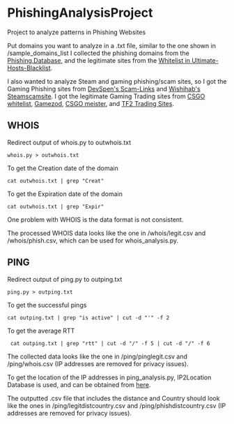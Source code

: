 # PhishingAnalysisProject
Project to analyze patterns in Phishing Websites

Put domains you want to analyze in a .txt file, similar to the one shown in /sample_domains_list
I collected the phishing domains from the [Phishing.Database](https://github.com/mitchellkrogza/Phishing.Database), and the legitimate sites from the [Whitelist in Ultimate-Hosts-Blacklist](https://github.com/Ultimate-Hosts-Blacklist/whitelist/blob/master/domains.list).

I also wanted to analyze Steam and gaming phishing/scam sites, so I got the Gaming Phishing sites from [DevSpen's Scam-Links](https://github.com/DevSpen/scam-links) and [Wishihab's Steamscamsite](https://github.com/wishihab/steamscamsite). I got the legitimate Gaming Trading sites from [CSGO whitelist](https://www.reddit.com/r/GlobalOffensiveTrade/wiki/whitelist/), [Gamezod](https://gamezod.com/buy-csgo-skins/), [CSGO meister](https://csgomeister.com/csgo-trading-sites/), and [TF2 Trading Sites](https://guide.tf/tf2-trading-sites).


## WHOIS

Redirect output of whois.py to outwhois.txt
````
whois.py > outwhois.txt
````
To get the Creation date of the domain
````
cat outwhois.txt | grep "Creat"
````

To get the Expiration date of the domain
````
cat outwhois.txt | grep "Expir"
````
One problem with WHOIS is the data format is not consistent. 

The processed WHOIS data looks like the one in /whois/legit.csv and /whois/phish.csv, which can be used for whois_analysis.py.


## PING

Redirect output of ping.py to outping.txt
````
ping.py > outping.txt
````

To get the successful pings
````
cat outping.txt | grep "is active" | cut -d "'" -f 2
````

To get the average RTT
````
 cat outping.txt | grep "rtt" | cut -d "/" -f 5 | cut -d "/" -f 6
````

The collected data looks like the one in /ping/pinglegit.csv and /ping/whois.csv (IP addresses are removed for privacy issues).

To get the location of the IP addresses in ping_analysis.py, IP2Location Database is used, and can be obtained from [here](https://lite.ip2location.com/database/db5-ip-country-region-city-latitude-longitude).

The outputted .csv file that includes the distance and Country should look like the ones in /ping/legitdistcountry.csv and /ping/phishdistcountry.csv (IP addresses are removed for privacy issues).

